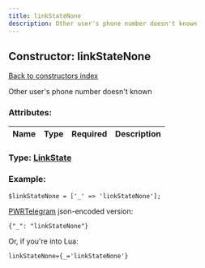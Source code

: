 ```yaml
---
title: linkStateNone
description: Other user's phone number doesn't known
---
```

## Constructor: linkStateNone  
[Back to constructors index](index.md)



Other user's phone number doesn't known

### Attributes:

| Name     |    Type       | Required | Description |
|----------|:-------------:|:--------:|------------:|



### Type: [LinkState](../types/LinkState.md)


### Example:

```
$linkStateNone = ['_' => 'linkStateNone'];
```  

[PWRTelegram](https://pwrtelegram.xyz) json-encoded version:

```
{"_": "linkStateNone"}
```


Or, if you're into Lua:  


```
linkStateNone={_='linkStateNone'}

```


